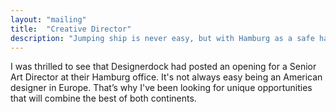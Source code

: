```yaml
---
layout: "mailing"
title:  "Creative Director"
description: "Jumping ship is never easy, but with Hamburg as a safe haven, who would want to leave?"
---
```

I was thrilled to see that Designerdock had posted an opening for a Senior Art Director at their Hamburg office. It's not always easy being an American designer in Europe. That’s why I've been looking for unique opportunities that will combine the best of both continents. 
